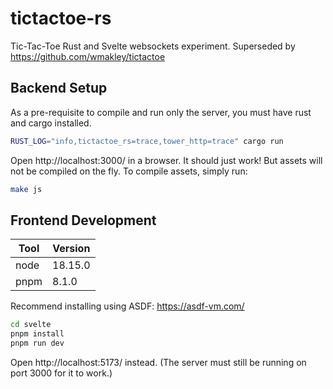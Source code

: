 # tictactoe-rs

Tic-Tac-Toe Rust and Svelte websockets experiment. Superseded by https://github.com/wmakley/tictactoe

## Backend Setup

As a pre-requisite to compile and run only the server, you must have rust and
cargo installed.

```sh
RUST_LOG="info,tictactoe_rs=trace,tower_http=trace" cargo run
```

Open http://localhost:3000/ in a browser. It should just work! But assets will
not be compiled on the fly. To compile assets, simply run:

```sh
make js
```

## Frontend Development

| Tool | Version |
| ---- | ------- |
| node | 18.15.0 |
| pnpm | 8.1.0 |

Recommend installing using ASDF: https://asdf-vm.com/

```sh
cd svelte
pnpm install
pnpm run dev
```

Open http://localhost:5173/ instead. (The server must still be running on
port 3000 for it to work.)
